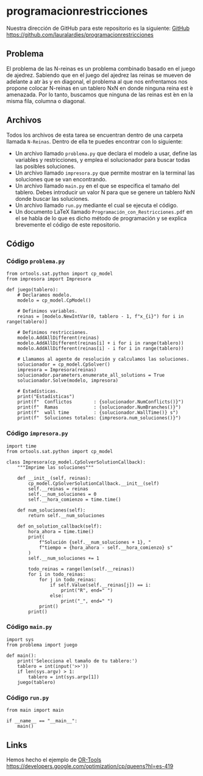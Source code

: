 # programacionrestricciones

Nuestra dirección de GitHub para este repositorio es la siguiente: [GitHub](https://github.com/lauralardies/programacionrestricciones)
https://github.com/lauralardies/programacionrestricciones

## Problema

El problema de las N-reinas es un problema combinado basado en el juego de ajedrez. Sabiendo
que en el juego del ajedrez las reinas se mueven de adelante a atr ́as y en diagonal, el problema
al que nos enfrentamos nos propone colocar N-reinas en un tablero NxN en donde ninguna reina
est ́e amenazada. Por lo tanto, buscamos que ninguna de las reinas est ́en en la misma fila, columna
o diagonal.

## Archivos

Todos los archivos de esta tarea se encuentran dentro de una carpeta llamada `N-Reinas`. Dentro de ella te puedes encontrar con lo siguiente:

- Un archivo llamado `problema.py` que declara el modelo a usar, define las variables y restricciones, y emplea el solucionador para buscar todas las posibles soluciones.
- Un archivo llamado `impresora.py` que permite mostrar en la terminal las soluciones que se van encontrando.
- Un archivo llamado `main.py` en el que se especifica el tamaño del tablero. Debes introducir un valor N para que se genere un tablero NxN donde buscar las soluciones.
- Un archivo llamado `run.py` mediante el cual se ejecuta el código.
- Un documento LaTeX llamado `Programación_con_Restricciones.pdf` en el se habla de lo que es dicho método de programación y se explica brevemente el código de este repositorio.

## Código

### Código `problema.py`
```
from ortools.sat.python import cp_model
from impresora import Impresora

def juego(tablero):
    # Declaramos modelo.
    modelo = cp_model.CpModel()

    # Definimos variables.
    reinas = [modelo.NewIntVar(0, tablero - 1, f"x_{i}") for i in range(tablero)]

    # Definimos restricciones.
    modelo.AddAllDifferent(reinas)
    modelo.AddAllDifferent(reinas[i] + i for i in range(tablero))
    modelo.AddAllDifferent(reinas[i] - i for i in range(tablero))

    # Llamamos al agente de resolución y calculamos las soluciones.
    solucionador = cp_model.CpSolver()
    impresora = Impresora(reinas)
    solucionador.parameters.enumerate_all_solutions = True
    solucionador.Solve(modelo, impresora)

    # Estadísticas.
    print("Estadísticas")
    print(f"  Conflictos        : {solucionador.NumConflicts()}")
    print(f"  Ramas             : {solucionador.NumBranches()}")
    print(f"  wall time         : {solucionador.WallTime()} s")
    print(f"  Soluciones totales: {impresora.num_soluciones()}")
```

### Código `impresora.py`
```
import time
from ortools.sat.python import cp_model

class Impresora(cp_model.CpSolverSolutionCallback):
    """Imprime las soluciones"""

    def __init__(self, reinas):
        cp_model.CpSolverSolutionCallback.__init__(self)
        self.__reinas = reinas
        self.__num_soluciones = 0
        self.__hora_comienzo = time.time()

    def num_soluciones(self):
        return self.__num_soluciones

    def on_solution_callback(self):
        hora_ahora = time.time()
        print(
            f"Solución {self.__num_soluciones + 1}, "
            f"tiempo = {hora_ahora - self.__hora_comienzo} s"
        )
        self.__num_soluciones += 1

        todo_reinas = range(len(self.__reinas))
        for i in todo_reinas:
            for j in todo_reinas:
                if self.Value(self.__reinas[j]) == i:
                    print("R", end=" ")
                else:
                    print("_", end=" ")
            print()
        print()
```

### Código `main.py`
```
import sys
from problema import juego

def main():
    print('Selecciona el tamaño de tu tablero:')
    tablero = int(input('>>'))
    if len(sys.argv) > 1:
        tablero = int(sys.argv[1])
    juego(tablero)
```

### Código `run.py`
```
from main import main

if __name__ == "__main__":
    main()
```

## Links
Hemos hecho el ejemplo de [OR-Tools](https://developers.google.com/optimization/cp/queens?hl=es-419)
https://developers.google.com/optimization/cp/queens?hl=es-419
